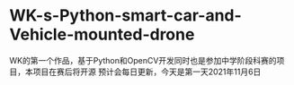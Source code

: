 # WK-s-Python-smart-car-and-Vehicle-mounted-drone
WK的第一个作品，基于Python和OpenCV开发同时也是参加中学阶段科赛的项目，本项目在赛后将开源
预计会每日更新，今天是第一天2021年11月6日
